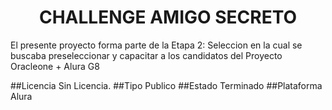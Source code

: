 <h1 align="center">CHALLENGE AMIGO SECRETO</h1>
<p>El presente proyecto forma parte de la Etapa 2: Seleccion en la cual se buscaba preseleccionar y capacitar a los candidatos del Proyecto Oracleone + Alura G8</p>
##Licencia
Sin Licencia.
##Tipo
Publico
##Estado
Terminado
##Plataforma
Alura
